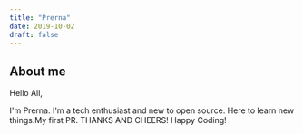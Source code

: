 ```yaml
---
title: "Prerna"
date: 2019-10-02
draft: false
---
```


## About me
Hello All,

I'm Prerna. I'm a tech enthusiast and new to open source. Here to learn new things.My first PR.
THANKS AND CHEERS!
Happy Coding!
